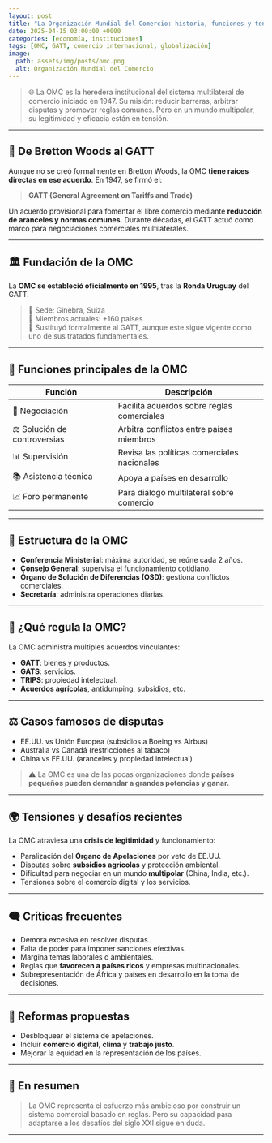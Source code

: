 ```yaml
---
layout: post
title: "La Organización Mundial del Comercio: historia, funciones y tensiones actuales"
date: 2025-04-15 03:00:00 +0000
categories: [economía, instituciones]
tags: [OMC, GATT, comercio internacional, globalización]
image:
  path: assets/img/posts/omc.png
  alt: Organización Mundial del Comercio
---
```


> 🌐 La OMC es la heredera institucional del sistema multilateral de comercio iniciado en 1947. Su misión: reducir barreras, arbitrar disputas y promover reglas comunes. Pero en un mundo multipolar, su legitimidad y eficacia están en tensión.

---

## 📜 De Bretton Woods al GATT

Aunque no se creó formalmente en Bretton Woods, la OMC **tiene raíces directas en ese acuerdo**. En 1947, se firmó el:

> **GATT (General Agreement on Tariffs and Trade)**

Un acuerdo provisional para fomentar el libre comercio mediante **reducción de aranceles y normas comunes**. Durante décadas, el GATT actuó como marco para negociaciones comerciales multilaterales.

---

## 🏛️ Fundación de la OMC

La **OMC se estableció oficialmente en 1995**, tras la **Ronda Uruguay** del GATT. 

> 📍 Sede: Ginebra, Suiza  
> 📅 Miembros actuales: +160 países  
> 📌 Sustituyó formalmente al GATT, aunque este sigue vigente como uno de sus tratados fundamentales.

---

## 🎯 Funciones principales de la OMC

| Función                     | Descripción                                 |
| --------------------------- | ------------------------------------------- |
| 📃 Negociación               | Facilita acuerdos sobre reglas comerciales  |
| ⚖️ Solución de controversias | Arbitra conflictos entre países miembros    |
| 📊 Supervisión               | Revisa las políticas comerciales nacionales |
| 📚 Asistencia técnica        | Apoya a países en desarrollo                |
| 📈 Foro permanente           | Para diálogo multilateral sobre comercio    |

---

## 🧩 Estructura de la OMC

- **Conferencia Ministerial**: máxima autoridad, se reúne cada 2 años.
- **Consejo General**: supervisa el funcionamiento cotidiano.
- **Órgano de Solución de Diferencias (OSD)**: gestiona conflictos comerciales.
- **Secretaría**: administra operaciones diarias.

---

## 🧠 ¿Qué regula la OMC?

La OMC administra múltiples acuerdos vinculantes:

- **GATT**: bienes y productos.
- **GATS**: servicios.
- **TRIPS**: propiedad intelectual.
- **Acuerdos agrícolas**, antidumping, subsidios, etc.

---

## ⚖️ Casos famosos de disputas

- EE.UU. vs Unión Europea (subsidios a Boeing vs Airbus)
- Australia vs Canadá (restricciones al tabaco)
- China vs EE.UU. (aranceles y propiedad intelectual)

> ⚠️ La OMC es una de las pocas organizaciones donde **países pequeños pueden demandar a grandes potencias y ganar.**

---

## 🌍 Tensiones y desafíos recientes

La OMC atraviesa una **crisis de legitimidad** y funcionamiento:

- Paralización del **Órgano de Apelaciones** por veto de EE.UU.
- Disputas sobre **subsidios agrícolas** y protección ambiental.
- Dificultad para negociar en un mundo **multipolar** (China, India, etc.).
- Tensiones sobre el comercio digital y los servicios.

---

## 🗨️ Críticas frecuentes

- Demora excesiva en resolver disputas.
- Falta de poder para imponer sanciones efectivas.
- Margina temas laborales o ambientales.
- Reglas que **favorecen a países ricos** y empresas multinacionales.
- Subrepresentación de África y países en desarrollo en la toma de decisiones.

---

## 🔁 Reformas propuestas

- Desbloquear el sistema de apelaciones.
- Incluir **comercio digital**, **clima** y **trabajo justo**.
- Mejorar la equidad en la representación de los países.

---

## 🧠 En resumen

> La OMC representa el esfuerzo más ambicioso por construir un sistema comercial basado en reglas. Pero su capacidad para adaptarse a los desafíos del siglo XXI sigue en duda.

---
